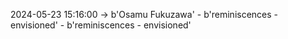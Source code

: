 2024-05-23 15:16:00 -> b'Osamu Fukuzawa' - b'reminiscences - envisioned' - b'reminiscences - envisioned'
